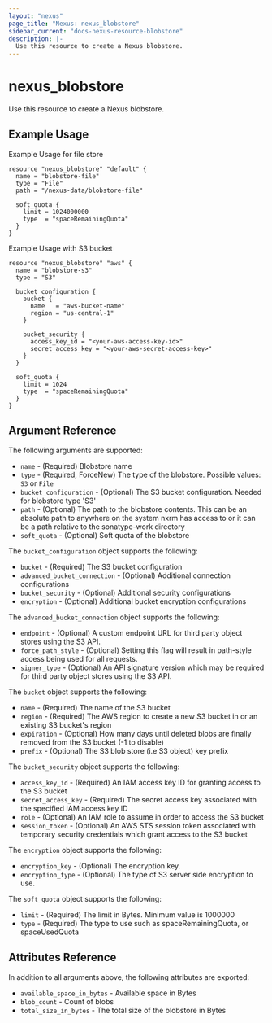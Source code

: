 ```yaml
---
layout: "nexus"
page_title: "Nexus: nexus_blobstore"
sidebar_current: "docs-nexus-resource-blobstore"
description: |-
  Use this resource to create a Nexus blobstore.
---
```


# nexus_blobstore

Use this resource to create a Nexus blobstore.

## Example Usage

Example Usage for file store

```hcl
resource "nexus_blobstore" "default" {
  name = "blobstore-file"
  type = "File"
  path = "/nexus-data/blobstore-file"

  soft_quota {
    limit = 1024000000
    type  = "spaceRemainingQuota"
  }
}
```

Example Usage with S3 bucket

```hcl
resource "nexus_blobstore" "aws" {
  name = "blobstore-s3"
  type = "S3"

  bucket_configuration {
    bucket {
      name   = "aws-bucket-name"
      region = "us-central-1"
    }

    bucket_security {
      access_key_id = "<your-aws-access-key-id>"
      secret_access_key = "<your-aws-secret-access-key>"
    }
  }

  soft_quota {
    limit = 1024
    type  = "spaceRemainingQuota"
  }
}
```

## Argument Reference

The following arguments are supported:

* `name` - (Required) Blobstore name
* `type` - (Required, ForceNew) The type of the blobstore. Possible values: `S3` or `File`
* `bucket_configuration` - (Optional) The S3 bucket configuration. Needed for blobstore type 'S3'
* `path` - (Optional) The path to the blobstore contents. This can be an absolute path to anywhere on the system nxrm has access to or it can be a path relative to the sonatype-work directory
* `soft_quota` - (Optional) Soft quota of the blobstore

The `bucket_configuration` object supports the following:

* `bucket` - (Required) The S3 bucket configuration
* `advanced_bucket_connection` - (Optional) Additional connection configurations
* `bucket_security` - (Optional) Additional security configurations
* `encryption` - (Optional) Additional bucket encryption configurations

The `advanced_bucket_connection` object supports the following:

* `endpoint` - (Optional) A custom endpoint URL for third party object stores using the S3 API.
* `force_path_style` - (Optional) Setting this flag will result in path-style access being used for all requests.
* `signer_type` - (Optional) An API signature version which may be required for third party object stores using the S3 API.

The `bucket` object supports the following:

* `name` - (Required) The name of the S3 bucket
* `region` - (Required) The AWS region to create a new S3 bucket in or an existing S3 bucket's region
* `expiration` - (Optional) How many days until deleted blobs are finally removed from the S3 bucket (-1 to disable)
* `prefix` - (Optional) The S3 blob store (i.e S3 object) key prefix

The `bucket_security` object supports the following:

* `access_key_id` - (Required) An IAM access key ID for granting access to the S3 bucket
* `secret_access_key` - (Required) The secret access key associated with the specified IAM access key ID
* `role` - (Optional) An IAM role to assume in order to access the S3 bucket
* `session_token` - (Optional) An AWS STS session token associated with temporary security credentials which grant access to the S3 bucket

The `encryption` object supports the following:

* `encryption_key` - (Optional) The encryption key.
* `encryption_type` - (Optional) The type of S3 server side encryption to use.

The `soft_quota` object supports the following:

* `limit` - (Required) The limit in Bytes. Minimum value is 1000000
* `type` - (Required) The type to use such as spaceRemainingQuota, or spaceUsedQuota

## Attributes Reference

In addition to all arguments above, the following attributes are exported:

* `available_space_in_bytes` - Available space in Bytes
* `blob_count` - Count of blobs
* `total_size_in_bytes` - The total size of the blobstore in Bytes



